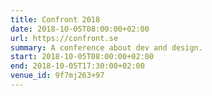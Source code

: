 ```yaml
---
title: Confront 2018
date: 2018-10-05T08:00:00+02:00
url: https://confront.se
summary: A conference about dev and design.
start: 2018-10-05T08:00:00+02:00
end: 2018-10-05T17:30:00+02:00
venue_id: 9f7mj263+97
---
```

